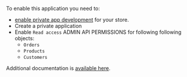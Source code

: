 To enable this application you need to:
 
- [enable private app development](https://help.shopify.com/en/manual/apps/private-apps#enable-private-app-development-from-the-shopify-admin) for your store. 
- Create a private application
- Enable `Read access` ADMIN API PERMISSIONS for following following objects:
    - `Orders`
    - `Products`
    - `Customers`
    
    
Additional documentation is [available here](https://bitbucket.org/kds_consulting_team/kds-team.ex-shopify/src/master/README.md).